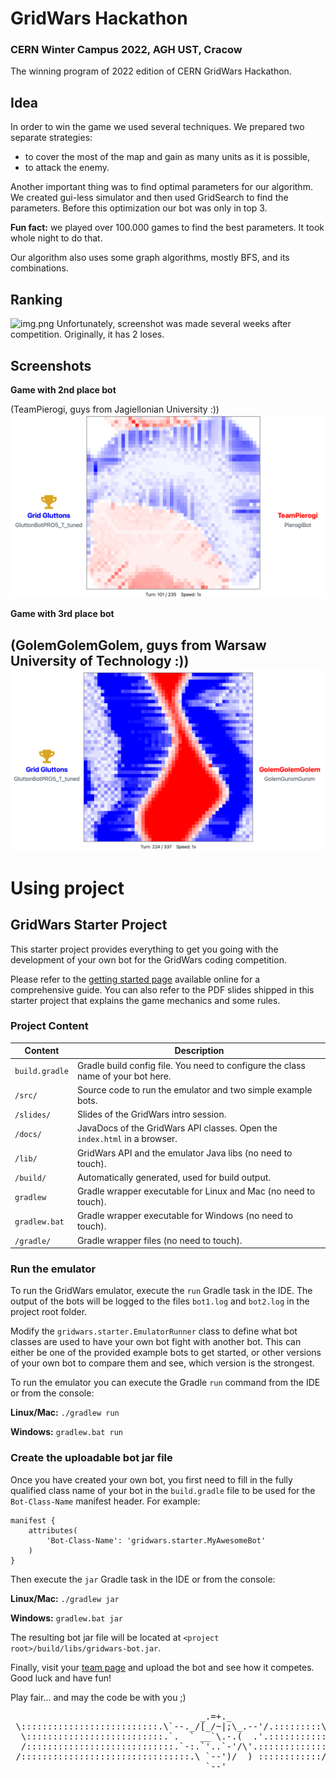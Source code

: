 # GridWars Hackathon 
### CERN Winter Campus 2022, AGH UST, Cracow
The winning program of 2022 edition of CERN GridWars Hackathon.

## Idea
In order to win the game we used several techniques. We prepared two separate strategies: 
- to cover the most of the map and gain as many units as it is possible,
- to attack the enemy.

Another important thing was to find optimal parameters for our algorithm. 
We created gui-less simulator and then used GridSearch to find the parameters.
Before this optimization our bot was only in top 3.

**Fun fact:** we played over 100.000 games to find the best parameters. It took whole night to do that.

Our algorithm also uses some graph algorithms, mostly BFS, and its combinations.

## Ranking
![img.png](images/img.png)
Unfortunately, screenshot was made several weeks after competition. Originally, it has 2 loses.

## Screenshots
**Game with 2nd place bot**

(TeamPierogi, guys from Jagiellonian University :))
![img_1.png](images/img_1.png)


**Game with 3rd place bot**

(GolemGolemGolem, guys from Warsaw University of Technology :))
![img_2.png](images/img_2.png)
---

# Using project
## GridWars Starter Project

This starter project provides everything to get you going with the development of your own bot for the GridWars coding competition.

Please refer to the [getting started page](https://gridwars.cern.ch/docs/getting-started) available online for a comprehensive guide. You can also refer to the PDF slides shipped in this starter project that explains the game mechanics and some rules.

### Project Content

| Content        | Description |
|----------------|-------------|
| `build.gradle` | Gradle build config file. You need to configure the class name of your bot here. |
| `/src/`        | Source code to run the emulator and two simple example bots. |
| `/slides/`     | Slides of the GridWars intro session. |
| `/docs/`       | JavaDocs of the GridWars API classes. Open the `index.html` in a browser. |
| `/lib/`        | GridWars API and the emulator Java libs (no need to touch). |
| `/build/`      | Automatically generated, used for build output. |
| `gradlew`      | Gradle wrapper executable for Linux and Mac (no need to touch). |
| `gradlew.bat`  | Gradle wrapper executable for Windows (no need to touch). |
| `/gradle/`     | Gradle wrapper files (no need to touch). |

### Run the emulator

To run the GridWars emulator, execute the `run` Gradle task in the IDE. The output of the bots will be logged to the files `bot1.log` and `bot2.log` in the project root folder.

Modify the `gridwars.starter.EmulatorRunner` class to define what bot classes are used to have your own bot fight with another bot. This can either be one of the provided example bots to get started, or other versions of your own bot to compare them and see, which version is the strongest.

To run the emulator you can execute the Gradle `run` command from the IDE or from the console:

**Linux/Mac:** `./gradlew run`

**Windows:** `gradlew.bat run`

### Create the uploadable bot jar file

Once you have created your own bot, you first need to fill in the fully qualified class name of your bot in the `build.gradle` file to be used for the `Bot-Class-Name` manifest header. For example:

```
manifest {
    attributes( 
        'Bot-Class-Name': 'gridwars.starter.MyAwesomeBot'
    )
}
```

Then execute the `jar` Gradle task in the IDE or from the console:

**Linux/Mac:** `./gradlew jar`

**Windows:** `gradlew.bat jar`

The resulting bot jar file will be located at `<project root>/build/libs/gridwars-bot.jar`.

Finally, visit your [team page](https://gridwars.cern.ch/team) and upload the bot and see how it competes. Good luck and have fun!

Play fair... and may the code be with you ;)

<pre>
                                    _.=+._
 \::::::::::::::::::::::::::.\`--._/[_/~|;\_.--'/.:::::::::\
  \::::::::::::::::::::::::::.`.  ` __`\.-.(  .'.:::::::::::\
  /::::::::::::::::::::::::::::.`-:.`'..`-'/\'.:::::::::::::/
 /::::::::::::::::::::::::::::::::.\ `--')/  ) ::::::::::::/
                                     `--'
</pre>

